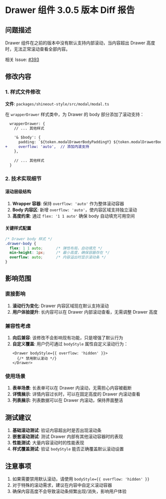 # Drawer 组件 3.0.5 版本 Diff 报告

## 问题描述

Drawer 组件在之前的版本中没有默认支持内部滚动，当内容超出 Drawer 高度时，无法正常滚动查看全部内容。

相关 Issue: [#393](https://github.com/sheinsight/shineout-next/pull/393)

## 修改内容

### 1. 样式文件修改

**文件**: `packages/shineout-style/src/modal/modal.ts`

在 `wrapperDrawer` 样式类中，为 Drawer 的 body 部分添加了滚动支持：

```diff
  wrapperDrawer: {
    // ... 其他样式
    
    '& $body': {
      padding: `${token.modalDrawerBodyPaddingY} ${token.modalDrawerBodyPaddingX}`,
+     overflow: 'auto',  // 添加内滚支持
    },
    
    // ... 其他样式
  }
```

### 2. 技术实现细节

#### 滚动层级结构
1. **Wrapper 容器**: 保持 `overflow: 'auto'` 作为整体滚动容器
2. **Body 内容区**: 新增 `overflow: 'auto'`，使内容区域支持独立滚动
3. **高度约束**: 通过 `flex: '1 1 auto'` 确保 body 自动填充可用空间

#### 关键样式配置
```css
/* Drawer body 样式 */
.drawer-body {
  flex: 1 1 auto;      /* 弹性布局，自动填充 */
  min-height: 1px;     /* 最小高度，确保容器存在 */
  overflow: auto;      /* 内容溢出时显示滚动条 */
}
```

## 影响范围

### 直接影响
1. **滚动行为变化**: Drawer 内容区域现在默认支持滚动
2. **用户体验提升**: 长内容可以在 Drawer 内部滚动查看，无需调整 Drawer 高度

### 兼容性考虑
1. **向后兼容**: 该修改不会影响现有功能，只是增强了默认行为
2. **自定义覆盖**: 用户仍可通过 `bodyStyle` 属性自定义滚动行为：
   ```tsx
   <Drawer bodyStyle={{ overflow: 'hidden' }}>
     {/* 禁用默认滚动 */}
   </Drawer>
   ```

### 使用场景
1. **表单场景**: 长表单可以在 Drawer 内滚动，无需担心内容被截断
2. **详情展示**: 详情内容过长时，可以在固定高度的 Drawer 内滚动查看
3. **列表展示**: 列表数据可以在 Drawer 内滚动，保持界面整洁

## 测试建议

1. **基础滚动测试**: 验证内容超出时是否出现滚动条
2. **嵌套滚动测试**: 测试 Drawer 内部有其他滚动容器时的表现
3. **性能测试**: 大量内容滚动时的性能表现
4. **样式覆盖测试**: 验证 `bodyStyle` 能否正确覆盖默认滚动设置

## 注意事项

1. 如果需要禁用默认滚动，请使用 `bodyStyle={{ overflow: 'hidden' }}`
2. 对于特殊的滚动需求，建议在内容中自定义滚动容器
3. 确保内容高度不会导致滚动条频繁出现/消失，影响用户体验